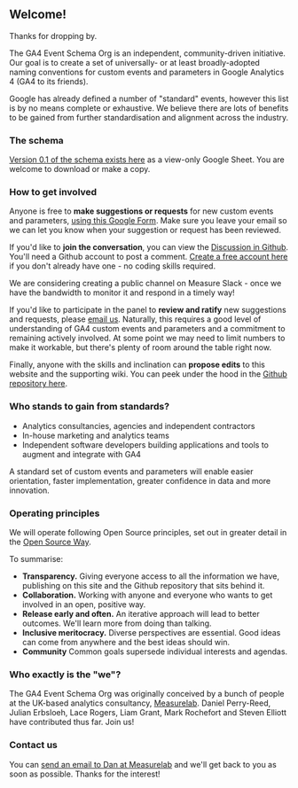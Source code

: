 ## Welcome!

Thanks for dropping by.

The GA4 Event Schema Org is an independent, community-driven initiative. Our goal is to create a set of universally- or at least broadly-adopted naming conventions for custom events and parameters in Google Analytics 4 (GA4 to its friends).

Google has already defined a number of "standard" events, however this list is by no means complete or exhaustive. We believe there are lots of benefits to be gained from further standardisation and alignment across the industry.

### The schema
[Version 0.1 of the schema exists here](https://docs.google.com/spreadsheets/d/1ekAwEi_jgztQRYzkZ8y5mCPlt0e139fHvQxdpdQfSZU/edit#gid=0) as a view-only Google Sheet. You are welcome to download or make a copy.

### How to get involved
Anyone is free to **make suggestions or requests** for new custom events and parameters, [using this Google Form](https://docs.google.com/forms/d/e/1FAIpQLScg-4BtI2W1rbhed3_aBBQv04ot9ZH8n8y4g0b8lF7QUiU8-g/viewform?usp=sf_link). Make sure you leave your email so we can let you know when your suggestion or request has been reviewed. 

If you'd like to **join the conversation**, you can view the [Discussion in Github](https://github.com/Measurelab/GA4EventSchema/discussions). You'll need a Github account to post a comment. [Create a free account here](https://github.com/join?source=comment-repo) if you don't already have one - no coding skills required.

We are considering creating a public channel on Measure Slack - once we have the bandwidth to monitor it and respond in a timely way!

If you'd like to participate in the panel to **review and ratify** new suggestions and requests, please [email us](mailto:daniel@measurelab.co.uk). Naturally, this requires a good level of understanding of GA4 custom events and parameters and a commitment to remaining actively involved. At some point we may need to limit numbers to make it workable, but there's plenty of room around the table right now.

Finally, anyone with the skills and inclination can **propose edits** to this website and the supporting wiki. You can peek under the hood in the [Github repository here](https://github.com/Measurelab/GA4EventSchema).

### Who stands to gain from standards?

* Analytics consultancies, agencies and independent contractors
* In-house marketing and analytics teams
* Independent software developers building applications and tools to augment and integrate with GA4

A standard set of custom events and parameters will enable easier orientation, faster implementation, greater confidence in data and more innovation.

### Operating principles

We will operate following Open Source principles, set out in greater detail in the [Open Source Way](https://opensource.com/open-source-way).

To summarise:
* **Transparency.** Giving everyone access to all the information we have, publishing on this site and the Github repository that sits behind it.
* **Collaboration.** Working with anyone and everyone who wants to get involved in an open, positive way.
* **Release early and often.** An iterative approach will lead to better outcomes. We'll learn more from doing than talking.
* **Inclusive meritocracy.** Diverse perspectives are essential. Good ideas can come from anywhere and the best ideas should win. 
* **Community** Common goals supersede individual interests and agendas.

### Who exactly is the "we"?
The GA4 Event Schema Org was originally conceived by a bunch of people at the UK-based analytics consultancy, [Measurelab](https://www.measurelab.co.uk). Daniel Perry-Reed, Julian Erbsloeh, Lace Rogers, Liam Grant, Mark Rochefort and Steven Elliott have contributed thus far. Join us!

### Contact us
You can [send an email to Dan at Measurelab](mailto:daniel@measurelab.co.uk) and we'll get back to you as soon as possible. Thanks for the interest!


